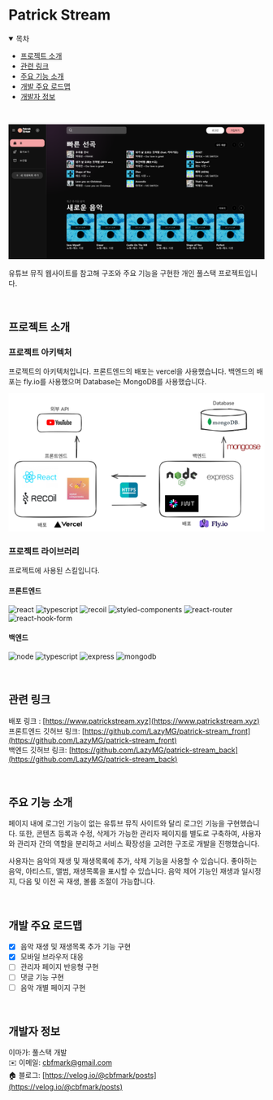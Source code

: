 # Patrick Stream
<details open>
<summary>목차</summary>

- [프로젝트 소개](#프로젝트-소개)
- [관련 링크](#관련-링크)
- [주요 기능 소개](#주요-기능-소개)
- [개발 주요 로드맵](#개발-주요-로드맵)
- [개발자 정보](#개발자-정보)

</details>

<br/>

![대표이미지](ps_main.png)

유튜브 뮤직 웹사이트를 참고해 구조와 주요 기능을 구현한 개인 풀스택 프로젝트입니다.

<br/>

## 프로젝트 소개

### 프로젝트 아키텍처

프로젝트의 아키텍처입니다.
프론트엔드의 배포는 vercel을 사용했습니다. 백엔드의 배포는 fly.io를 사용했으며 Database는 MongoDB를 사용했습니다.

![프로젝트_아키텍처](/ps_architect.png)

### 프로젝트 라이브러리

프로젝트에 사용된 스킬입니다.
<br/>

#### 프론트엔드
![react](https://img.shields.io/badge/React-61DAFB.svg?style=for-the-badge&logo=React&logoColor=black)
![typescript](https://img.shields.io/badge/TypeScript-3178C6.svg?style=for-the-badge&logo=TypeScript&logoColor=white)
![recoil](https://img.shields.io/badge/Recoil-3578E5.svg?style=for-the-badge&logo=Recoil&logoColor=white)
![styled-components](https://img.shields.io/badge/styledcomponents-DB7093.svg?style=for-the-badge&logo=styled-components&logoColor=white)
![react-router](https://img.shields.io/badge/React%20Router-CA4245.svg?style=for-the-badge&logo=React-Router&logoColor=white)
![react-hook-form](https://img.shields.io/badge/React%20Hook%20Form-EC5990.svg?style=for-the-badge&logo=React-Hook-Form&logoColor=white)

#### 백엔드
![node](https://img.shields.io/badge/Node.js-5FA04E.svg?style=for-the-badge&logo=nodedotjs&logoColor=white)
![typescript](https://img.shields.io/badge/TypeScript-3178C6.svg?style=for-the-badge&logo=TypeScript&logoColor=white)
![express](https://img.shields.io/badge/Express-000000.svg?style=for-the-badge&logo=Express&logoColor=white)
![mongodb](https://img.shields.io/badge/MongoDB-47A248.svg?style=for-the-badge&logo=MongoDB&logoColor=white)

<br/>

## 관련 링크

배포 링크 : [https://www.patrickstream.xyz](https://www.patrickstream.xyz)  
프론트엔드 깃허브 링크: [https://github.com/LazyMG/patrick-stream_front](https://github.com/LazyMG/patrick-stream_front)  
백엔드 깃허브 링크: [https://github.com/LazyMG/patrick-stream_back](https://github.com/LazyMG/patrick-stream_back)

<br/>

## 주요 기능 소개

페이지 내에 로그인 기능이 없는 유튜브 뮤직 사이트와 달리 로그인 기능을 구현했습니다. 
또한, 콘텐츠 등록과 수정, 삭제가 가능한 관리자 페이지를 별도로 구축하여, 사용자와 관리자 간의 역할을 분리하고 서비스 확장성을 고려한 구조로 개발을 진행했습니다.

사용자는 음악의 재생 및 재생목록에 추가, 삭제 기능을 사용할 수 있습니다.
좋아하는 음악, 아티스트, 앨범, 재생목록을 표시할 수 있습니다. 
음악 제어 기능인 재생과 일시정지, 다음 및 이전 곡 재생, 볼륨 조절이 가능합니다.

<br/>

## 개발 주요 로드맵

- [x] 음악 재생 및 재생목록 추가 기능 구현
- [x] 모바일 브라우저 대응
- [ ] 관리자 페이지 반응형 구현
- [ ] 댓글 기능 구현
- [ ] 음악 개별 페이지 구현

<br/>

## 개발자 정보

이마가: 풀스택 개발  
✉️ 이메일: cbfmark@gmail.com   
🏠 블로그: [https://velog.io/@cbfmark/posts](https://velog.io/@cbfmark/posts)
